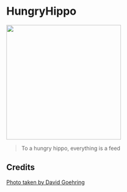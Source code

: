# HungryHippo

<img src="https://live.staticflickr.com/3436/3225591269_5001acef98_b_d.jpg" width="300" />

> To a hungry hippo, everything is a feed

## Credits

[Photo taken by David Goehring](https://www.flickr.com/photos/carbonnyc/3225591269)
